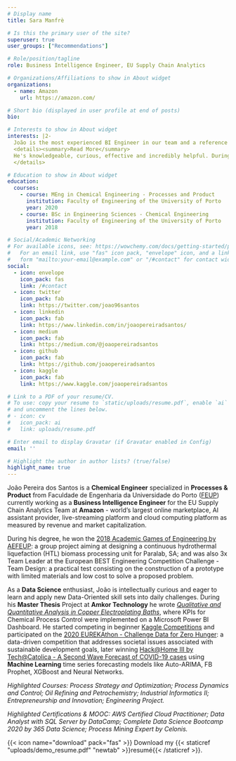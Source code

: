 ```yaml
---
# Display name
title: Sara Manfrè

# Is this the primary user of the site?
superuser: true
user_groups: ["Recommendations"]

# Role/position/tagline
role: Business Intelligence Engineer, EU Supply Chain Analytics

# Organizations/Affiliations to show in About widget
organizations:
  - name: Amazon
    url: https://amazon.com/

# Short bio (displayed in user profile at end of posts)
bio: 

# Interests to show in About widget
interests: |2-
  João is the most experienced BI Engineer in our team and a reference point for all of us and Supply Chain at large.
  <details><summary>Read More</summary>
  He's knowledgeable, curious, effective and incredibly helpful. During my internship at Amazon I have had the opportunity to have him as my mentor. He has been supportive, motivating and has provided me great guidance in the process of transitioning to a permanent role. He has been acting as a de-facto manager of all the tech projects of the team and his help and contribution has always been precious. He has helped when I was stuck and assigned me clear tasks. He doesn't settle on "good enough" and often pushed me to work on my script, cleverly asking me to perform some actions that required, on the way, to address small shortcuts that had been taken. Working with João, I was impressed not only by his technical skills but also by his great talent as a menager and mentor.
  </details>

# Education to show in About widget
education:
  courses:
    - course: MEng in Chemical Engineering - Processes and Product
      institution: Faculty of Engineering of the University of Porto
      year: 2020
    - course: BSc in Engineering Sciences - Chemical Engineering
      institution: Faculty of Engineering of the University of Porto
      year: 2018

# Social/Academic Networking
# For available icons, see: https://wowchemy.com/docs/getting-started/page-builder/#icons
#   For an email link, use "fas" icon pack, "envelope" icon, and a link in the
#   form "mailto:your-email@example.com" or "/#contact" for contact widget.
social:
  - icon: envelope
    icon_pack: fas
    link: /#contact
  - icon: twitter
    icon_pack: fab
    link: https://twitter.com/joao96santos
  - icon: linkedin
    icon_pack: fab
    link: https://www.linkedin.com/in/joaopereiradsantos/
  - icon: medium
    icon_pack: fab
    link: https://medium.com/@joaopereiradsantos
  - icon: github
    icon_pack: fab
    link: https://github.com/joaopereiradsantos
  - icon: kaggle
    icon_pack: fab
    link: https://www.kaggle.com/joaopereiradsantos

# Link to a PDF of your resume/CV.
# To use: copy your resume to `static/uploads/resume.pdf`, enable `ai` icons in `params.toml`,
# and uncomment the lines below.
# - icon: cv
#   icon_pack: ai
#   link: uploads/resume.pdf

# Enter email to display Gravatar (if Gravatar enabled in Config)
email: ''

# Highlight the author in author lists? (true/false)
highlight_name: true
---
```


João Pereira dos Santos is a **Chemical Engineer** specialized in **Processes & Product** from Faculdade de Engenharia da Universidade do Porto ([FEUP](https://sigarra.up.pt/feup/en)) currently working as a **Business Intelligence Engineer** for the EU Supply Chain Analytics Team at **Amazon** - world’s largest online marketplace, AI assistant provider, live-streaming platform and cloud computing platform as measured by revenue and market capitalization.

During his degree, he won the [2018 Academic Games of Engineering by AEFEUP](https://www.facebook.com/ParalabPT/posts/1731759456861039): a group project aiming at designing a continuous hydrothermal liquefaction (HTL) biomass processing unit for Paralab, SA; and was also 3x Team Leader at the European BEST Engineering Competition Challenge - Team Design: a practical test consisting on the construction of a prototype with limited materials and low cost to solve a proposed problem.

As a **Data Science** enthusiast, João is intellectually curious and eager to learn and apply new Data-Oriented skill sets into daily challenges. During his **Master Thesis** Project at **Amkor Technology** he wrote  _[Qualitative and Quantitative Analysis in Copper Electroplating Baths](https://hdl.handle.net/10216/132835)_, where KPIs for Chemical Process Control were implemented on a Microsoft Power BI Dashboard. He started competing in beginner [Kaggle Competitions](https://www.kaggle.com/code/joaopereiradsantos/are-you-too-old-for-data-science/notebook) and participated on the [2020 EUREKAthon - Challenge Data for Zero Hunger](https://www.eurekathon.com/2020/index.html): a data-driven competition that addresses societal issues associated with sustainable development goals, later winning [Hack@Home III by Tech@Catolica - A Second Wave Forecast of COVID-19 cases](https://github.com/joaopereiradsantos/covid19-second-wave-forecast) using **Machine Learning** time series forecasting models like Auto-ARIMA, FB Prophet, XGBoost and Neural Networks.


_Highlighted Courses: Process Strategy and Optimization; Process Dynamics and Control; Oil Refining and Petrochemistry; Industrial Informatics II; Entrepreneurship and Innovation; Engineering Project._

_Highlighted Certifications &  MOOC: AWS Certified Cloud Practitioner; Data Analyst with SQL Server by DataCamp; Complete Data Science Bootcamp 2020 by 365 Data Science; Process Mining Expert by Celonis._


{{< icon name="download" pack="fas" >}} Download my {{< staticref "uploads/demo_resume.pdf" "newtab" >}}resumé{{< /staticref >}}.
